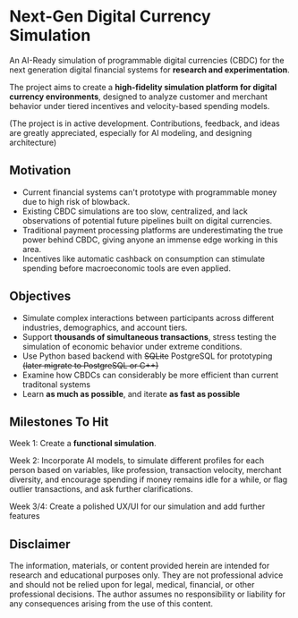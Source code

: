 # Next-Gen Digital Currency Simulation

An AI-Ready simulation of programmable digital currencies (CBDC) for the next generation digital financial systems for **research and experimentation**.

The project aims to create a **high-fidelity simulation platform for digital currency environments**,
designed to analyze customer and merchant behavior under tiered incentives and velocity-based spending models.


(The project is in active development. Contributions, feedback, and ideas are greatly appreciated, especially for AI modeling, and designing architecture)

## Motivation

- Current financial systems can't prototype with programmable money due to high risk of blowback. 
- Existing CBDC simulations are too slow, centralized, and lack observations of potential future pipelines built on digital currencies. 
- Traditional payment processing platforms are underestimating the true power behind CBDC, giving anyone an immense edge working in this area.
- Incentives like automatic cashback on consumption can stimulate spending before macroeconomic tools are even applied.

## Objectives
    
- Simulate complex interactions between participants across different industries, demographics, and account tiers. 
- Support **thousands of simultaneous transactions**, stress testing the simulation of economic behavior under extreme conditions. 
- Use Python based backend with ~~SQLite~~ PostgreSQL for prototyping ~~(later migrate to PostgreSQL or C++)~~
- Examine how CBDCs can considerably be more efficient than current traditonal systems
- Learn **as much as possible**, and iterate **as fast as possible**

## Milestones To Hit 

Week 1: Create a **functional simulation**.

Week 2: Incorporate AI models, to simulate different profiles for each person based on variables, like profession, transaction velocity, merchant diversity, and encourage spending if money remains idle for a while, or flag outlier transactions, and ask further clarifications. 

Week 3/4: Create a polished UX/UI for our simulation and add further features 


## Disclaimer 

The information, materials, or content provided herein are intended for research and educational purposes only. They are not professional advice and should not be relied upon for legal, medical, financial, or other professional decisions. The author assumes no responsibility or liability for any consequences arising from the use of this content.
